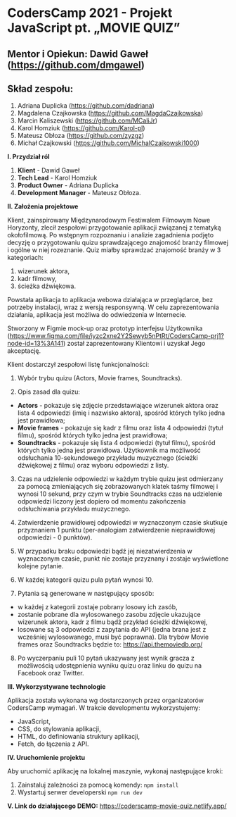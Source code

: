 # **CodersCamp 2021 - Projekt JavaScript pt. „MOVIE QUIZ”**

## **Mentor i Opiekun:** Dawid Gaweł (https://github.com/dmgawel)

## **Skład zespołu:**

1. Adriana Duplicka (https://github.com/dadriana)
2. Magdalena Czajkowska (https://github.com/MagdaCzajkowska)
3. Marcin Kaliszewski (https://github.com/MCaliJr)
4. Karol Homziuk (https://github.com/Karol-pl)
5. Mateusz Obłoza (https://github.com/zyzgz)
6. Michał Czajkowski (https://github.com/MichalCzajkowski1000)


**I. Przydział ról**

1.  **Klient** - Dawid Gaweł
2.  **Tech Lead** - Karol Homziuk
3.  **Product Owner** - Adriana Duplicka
4.  **Development Manager** - Mateusz Obłoza.


**II. Założenia projektowe**

Klient, zainspirowany Międzynarodowym Festiwalem Filmowym Nowe Horyzonty, zlecił zespołowi przygotowanie aplikacji związanej z tematyką okołofilmową.
Po wstępnym rozpoznaniu i analizie zagadnienia podjęto decyzję o przygotowaniu quizu sprawdzającego znajomość branży filmowej i ogólne w niej rozeznanie. Quiz miałby sprawdzać znajomość branży w 3 kategoriach:

1. wizerunek aktora,
2. kadr filmowy,
3. ścieżka dźwiękowa.

Powstała aplikacja to aplikacja webowa działająca w przeglądarce, bez potrzeby instalacji, wraz z wersją responsywną. W celu zaprezentowania działania, aplikacja jest możliwa do odwiedzenia w Internecie.

Stworzony w Figmie mock-up oraz prototyp interfejsu Użytkownika (https://www.figma.com/file/iyzc2xne2Y2Sewyb5nPtRt/CodersCamp-prj1?node-id=13%3A141) został zaprezentowany Klientowi i uzyskał Jego akceptację.

Klient dostarczył zespołowi listę funkcjonalności:

1. Wybór trybu quizu (Actors, Movie frames, Soundtracks).

2. Opis zasad dla quizu:

- **Actors** - pokazuje się zdjęcie przedstawiające wizerunek aktora oraz lista 4 odpowiedzi (imię i nazwisko aktora), spośród których tylko jedna jest prawidłowa;
- **Movie frames** - pokazuje się kadr z filmu oraz lista 4 odpowiedzi (tytuł filmu), spośród których tylko jedna jest prawidłowa;
- **Soundtracks** - pokazuje się lista 4 odpowiedzi (tytuł filmu), spośród których tylko jedna jest prawidłowa. Użytkownik ma możliwość odsłuchania 10-sekundowego przykładu muzycznego (ścieżki dźwiękowej z filmu) oraz wyboru odpowiedzi z listy.

3. Czas na udzielenie odpowiedzi w każdym trybie quizu jest odmierzany za pomocą zmieniających się zobrazowanych klatek taśmy filmowej i wynosi 10 sekund, przy czym w trybie Soundtracks czas na udzielenie odpowiedzi liczony jest dopiero od momentu zakończenia odsłuchiwania przykładu muzycznego.

4. Zatwierdzenie prawidłowej odpowiedzi w wyznaczonym czasie skutkuje przyznaniem 1 punktu (per-analogiam zatwierdzenie nieprawidłowej odpowiedzi - 0 punktów).

5. W przypadku braku odpowiedzi bądź jej niezatwierdzenia w wyznaczonym czasie, punkt nie zostaje przyznany i zostaje wyświetlone kolejne pytanie.

6. W każdej kategorii quizu pula pytań wynosi 10.

7. Pytania są generowane w następujący sposób:

- w każdej z kategorii zostaje pobrany losowy ich zasób,
- zostanie pobrane dla wylosowanego zasobu zdjęcie ukazujące wizerunek aktora, kadr z filmu bądź przykład ścieżki dźwiękowej,
- losowane są 3 odpowiedzi z zapytania do API (jedna brana jest z wcześniej wylosowanego, musi być poprawna). Dla trybów Movie frames oraz Soundtracks będzie to: https://api.themoviedb.org/

8. Po wyczerpaniu puli 10 pytań ukazywany jest wynik gracza z możliwością udostępnienia wyniku quizu oraz linku do quizu na Facebook oraz Twitter.

**III. Wykorzystywane technologie**

Aplikacja została wykonana wg dostarczonych przez organizatorów CodersCamp wymagań. W trakcie developmentu wykorzystujemy:
- JavaScript,
- CSS, do stylowania aplikacji,
- HTML, do definiowania struktury aplikacji,
- Fetch, do łączenia z API.

**IV. Uruchomienie projektu**

Aby uruchomić aplikację na lokalnej maszynie, wykonaj następujące kroki:

1. Zainstaluj zależności za pomocą komendy: `npm install`
2. Wystartuj serwer developerski `npm run dev`

**V. Link do działającego DEMO:** https://coderscamp-movie-quiz.netlify.app/
